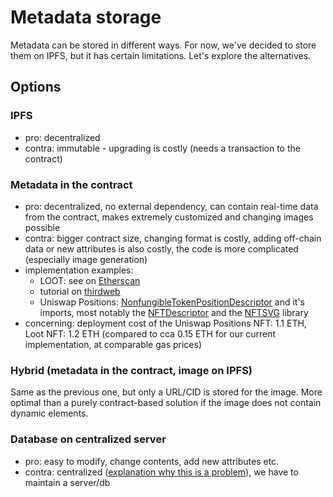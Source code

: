# Metadata storage

Metadata can be stored in different ways. For now, we've decided to store them on IPFS, but it has certain limitations. Let's explore the alternatives.

## Options

### IPFS

- pro: decentralized
- contra: immutable - upgrading is costly (needs a transaction to the contract)

### Metadata in the contract

- pro: decentralized, no external dependency, can contain real-time data from the contract, makes extremely customized and changing images possible
- contra: bigger contract size, changing format is costly, adding off-chain data or new attributes is also costly, the code is more complicated (especially image generation)
- implementation examples:
  - LOOT: see on [Etherscan](https://etherscan.io/address/0xff9c1b15b16263c61d017ee9f65c50e4ae0113d7#code)
  - tutorial on [thirdweb](https://blog.thirdweb.com/guides/how-to-create-on-chain-nfts-with-thirdweb)
  - Uniswap Positions: [NonfungibleTokenPositionDescriptor](https://github.com/Uniswap/v3-periphery/blob/main/contracts/NonfungibleTokenPositionDescriptor.sol) and it's imports, most notably the [NFTDescriptor](https://github.com/Uniswap/v3-periphery/blob/main/contracts/libraries/NFTDescriptor.sol) and the [NFTSVG](https://github.com/Uniswap/v3-periphery/blob/main/contracts/libraries/NFTSVG.sol) library
- concerning: deployment cost of the Uniswap Positions NFT: 1.1 ETH, Loot NFT: 1.2 ETH (compared to cca 0.15 ETH for our current implementation, at comparable gas prices)

### Hybrid (metadata in the contract, image on IPFS)

Same as the previous one, but only a URL/CID is stored for the image. More optimal than a purely contract-based solution if the image does not contain dynamic elements.

### Database on centralized server

- pro: easy to modify, change contents, add new attributes etc.
- contra: centralized ([explanation why this is a problem](https://discord.com/channels/697041998728659035/1103703655728812102/1103967345472450594)), we have to maintain a server/db
